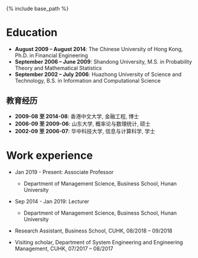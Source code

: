 

{% include base_path %}

Education
======
* **August 2009 – August 2014**: The Chinese University of Hong Kong, Ph.D. in Financial Engineering  
* **September 2006 – June 2009**: Shandong University, M.S. in Probability Theory and Mathematical Statistics  
* **September 2002 – July 2006**: Huazhong University of Science and Technology, B.S. in Information and Computational Science 
## 教育经历
* **2009-08 至 2014-08**: 香港中文大学, 金融工程, 博士  
* **2006-09 至 2009-06**: 山东大学, 概率论与数理统计, 硕士  
* **2002-09 至 2006-07**: 华中科技大学, 信息与计算科学, 学士

Work experience
======
* Jan 2019 - Present: Associate Professor
  * Department of Management Science, Business School, Hunan University

* Sep 2014 - Jan 2019: Lecturer
  * Department of Management Science, Business School, Hunan University
 
*  Research Assistant, Business School, CUHK, 08/2018 – 09/2018
*  Visiting scholar, Department of System Engineering and Engineering Management, CUHK, 07/2017 – 08/2017

